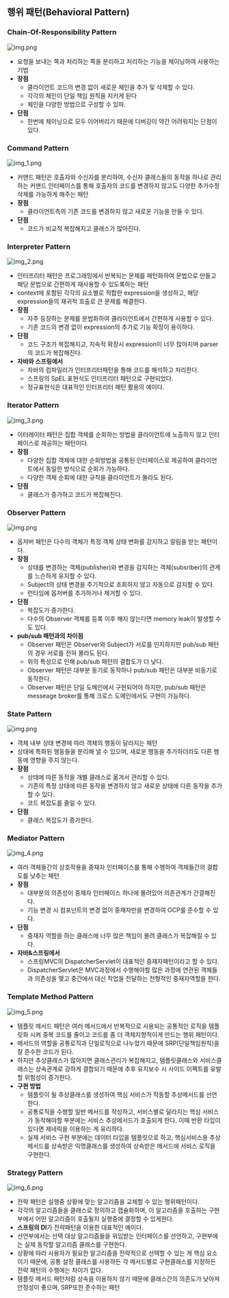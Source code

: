 ## 행위 패턴(Behavioral Pattern)

### Chain-Of-Responsibility Pattern

![img.png](../assets/COR_pattern.png)

- 요청을 보내는 쪽과 처리하는 쪽을 분리하고 처리하는 기능을 체이닝하여 사용하는 기법
- **장점**
    - 클라이언트 코드의 변경 없이 새로운 체인을 추가 및 삭제할 수 있다.
    - 각각의 체인이 단일 책임 원칙을 지키게 된다
    - 체인을 다양한 방법으로 구성할 수 있따.
- **단점**
    - 한번에 체이닝으로 모두 이어버리기 때문에 디버깅이 약간 어려워지는 단점이 있다.

### Command Pattern

![img_1.png](../assets/command_pattern.png)

- 커맨드 패턴은 호출자와 수신자를 분리하여, 수신자 클래스들의 동작을 하나로 관리하는 커맨드 인터페이스를 통해 호출자의 코드를 변경하지 않고도 다양한 추가수정삭제를 가능하게 해주는 패턴
- **장점**
    - 클라이언트측의 기존 코드를 변경하지 않고 새로운 기능을 만들 수 있다.
- **단점**
    - 코드가 비교적 복잡해지고 클래스가 많아진다.

### Interpreter Pattern

![img_2.png](../assets/interpreter_pattern.png)

- 인터프리터 패턴은 프로그래밍에서 반복되는 문제를 패턴화하여 문법으로 만들고 해당 문법으로 간편하게 재사용할 수 있도록하는 패턴
- context에 포함된 각각의 요소별로 적합한 expression을 생성하고, 해당 expression들의 재귀적 호출로 큰 문제를 해결한다.
- **장점**
    - 자주 등장하는 문제를 문법화하여 클라이언트에서 간편하게 사용할 수 있다.
    - 기존 코드의 변경 없이 expression의 추가로 기능 확장이 용이하다.
- **단점**
    - 코드 구조가 복잡해지고, 지속적 확장시 expression이 너무 많아지며 parser의 코드가 복잡해진다.
- **자바와 스프링에서**
    - 자바의 컴파일러가 인터프리터패턴을 통해 코드를 해석하고 처리한다.
    - 스프링의 SpEL 표현식도 인터프리터 패턴으로 구현되었다.
    - 정규표현식은 대표적인 인터프리터 패턴 활용의 예이다.

### Iterator Pattern

![img_3.png](../assets/iterrator_pattern.png)

- 이터레이터 패턴은 집합 객체를 순회하는 방법을 클라이언트에 노출하지 않고 인터페이스로 제공하는 패턴이다.
- **장점**
    - 다양한 집합 객체에 대한 순회방법을 공통된 인터페이스로 제공하여 클라이언트에서 동일한 방식으로 순회가 가능하다.
    - 다양한 객체 순회에 대한 규칙을 클라이언트가 몰라도 된다.
- **단점**
    - 클래스가 증가하고 코드가 복잡해진다.
  
### Observer Pattern

![img.png](../assets/observer_pattern.png)  
- 옵저버 패턴은 다수의 객체가 특정 객체 상태 변화를 감지하고 알림을 받는 패턴이다.
- **장점**
  - 상태를 변경하는 객체(publisher)와 변경을 감지하는 객체(subsriber)의 관계를 느슨하게 유지할 수 있다.
  - Subject의 상태 변경을 주기적으로 조회하지 않고 자동으로 감지할 수 있다.
  - 런타임에 옵저버를 추가하거나 제거할 수 있다.
- **단점**
  - 복잡도가 증가한다.
  - 다수의 Observer 객체를 등록 이후 해지 않는다면 memory leak이 발생할 수도 있다.
- **pub/sub 패턴과의 차이점**
  - Observer 패턴은 Observer와 Subject가 서로를 인지하지만 pub/sub 패턴의 경우 서로를 전혀 몰라도 된다.
  - 위의 특성으로 인해 pub/sub 패턴의 결합도가 더 낮다.
  - Observer 패턴은 대부분 동기로 동작하나 pub/sub 패턴은 대부분 비동기로 동작한다.
  - Observer 패턴은 단일 도메인에서 구현되어야 하지만, pub/sub 패턴은 messeage broker를 통해 크로스 도메인에서도 구현이 가능하다.


### State Pattern

![img.png](../assets/state_pattern.png)  
- 객체 내부 상태 변경에 따라 객체의 행동이 달라지는 패턴
- 상태에 특화된 행동들을 분리해 낼 수 있으며, 새로운 행동을 추가하더라도 다른 행동에 영향을 주지 않는다.
- **장점**
  - 상태에 따른 동작을 개별 클래스로 옮겨서 관리할 수 있다.
  - 기존의 특정 상태에 따른 동작을 변경하지 않고 새로운 상태에 다른 동작을 추가할 수 있다.
  - 코드 복잡도를 줄일 수 있다.
- **단점**
  - 클래스 복잡도가 증가한다.



### Mediator Pattern

![img_4.png](../assets/mediator_pattern.png)

- 여러 객체들간의 상호작용을 중재자 인터페이스를 통해 수행하여 객체들간의 결합도를 낮추는 패턴
- **장점**
    - 대부분의 의존성이 중재자 인터페이스 하나에 몰려있어 의존관계가 간결해진다.
    - 기능 변경 시 컴포넌트의 변경 없이 중재자만을 변경하여 OCP를 준수할 수 있다.
- **단점**
    - 중재자 역할을 하는 클래스에 너무 많은 책임이 몰려 클래스가 복잡해질 수 있다.
- **자바&스프링에서**
    - 스프링MVC의 DispatcherServlet이 대표적인 중재자패턴이라고 할 수 있다.
    - DispatcherServlet은 MVC과정에서 수행해야할 많은 과정에 연관된 객체들과 의존성을 맺고 중간에서 대신 작업을 전달하는 전형적인 중재자역할을 한다.

### Template Method Pattern

![img_5.png](../assets/template_mathod_pattern.png)

- 템플릿 메서드 패턴은 여러 메서드에서 반복적으로 사용되는 공통적인 로직을 템플릿화 시켜 중복 코드를 줄이고 코드를 좀 더 객체지향적이게 만드는 행위 패턴이다.
- 메서드의 역할을 공통로직과 단일로직으로 나누었기 때문에 SRP(단일책임원칙)을 잘 준수한 코드가 된다.
- 하지만 추상클래스가 많아지면 클래스관리가 복잡해지고, 템플릿클래스와 서비스클래스는 상속관계로 강하게 결합되기 때문에 추후 유지보수 시 사이드 이펙트를 유발할 위험성이 증가한다.
- **구현 방법**
    - 템플릿이 될 추상클래스를 생성하여 핵심 서비스가 작동할 추상메서드를 선언한다.
    - 공통로직을 수행할 일반 메서드를 작성하고, 서비스별로 달라지는 핵심 서비스가 동작해야할 부분에는 서비스 추상메서드가 호출되게 한다. 이때 반환 타입이 있다면 제네릭을 이용하는 게 유리하다.
    - 실제 서비스 구현 부분에는 데이터 타입을 템플릿으로 하고, 핵심서비스용 추상메서드를 상속받은 익명클래스를 생성하여 상속받은 메서드에 서비스 로직을 구현한다.

### Strategy Pattern

![img_6.png](../assets/strategy_pattern.png)

- 전략 패턴은 실행중 상황에 맞는 알고리즘을 교체할 수 있는 행위패턴이다.
- 각각의 알고리즘들을 클래스로 정의하고 캡슐화하며, 이 알고리즘을 호출하는 구현부에서 어떤 알고리즘이 호출될지 실행중에 결정할 수 있게한다.
- **스프링의 DI**가 전략패턴을 이용한 대표적인 예이다.
- 선언부에서는 선택 대상 알고리즘들을 위임받는 인터페이스를 선언하고, 구현부에는 실제 동작할 알고리즘 클래스를 구현한다.
- 상황에 따라 사용자가 필요한 알고리즘을 전략적으로 선택할 수 있는 게 핵심 요소이기 때문에, 공통 설정 클래스를 사용하든 각 메서드별로 구현클래스를 지정하든 전략 패턴의 수행에는 차이가 없다.
- 템플릿 메서드 패턴처럼 상속을 이용하지 않기 때문에 클래스간의 의존도가 낮아져 안정성이 좋으며, SRP또한 준수하는 패턴